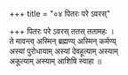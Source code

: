 +++
title = "०४ पितरः परे ऽवरस्"

+++
पितरः परे ऽवरस् ततस् ततामहः ।  
ते मावन्त्व् अस्मिन् ब्रह्मण्य् अस्मिन् कर्मण्य्  
अस्यां पुरोधायाम् अस्यां देवहूत्याम् अस्याम्  
अकूत्याम् अस्याम् आशिषि स्वाहा ॥